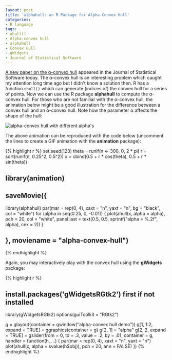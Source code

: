 ```yaml
---
layout: post
title: 'alphahull: an R Package for Alpha-Convex Hull'
categories:
- R language
tags:
- ahull()
- Alpha-convex hull
- alphahull
- Convex Hull
- gWidgets
- Journal of Statistical Software
---
```


[A new paper on the &alpha;-convex hull](http://www.jstatsoft.org/v34/i05/paper) appeared in the Journal of Statistical Software today. The &alpha;-convex hull is an interesting problem which caught my attention long time ago but I didn't know a solution then. R has a function `chull()` which can generate (indices of) the convex hull for a series of points. Now we can use the R package **alphahull** to compute the &alpha;-convex hull. For those who are not familiar with the &alpha;-convex hull, the animation below might be a good illustration for the difference between a convex hull and an &alpha;-convex hull. Note how the parameter &alpha; affects the shape of the hull:

![alpha-convex hull with different alpha's](http://i.imgur.com/L7Ijj.gif)

The above animation can be reproduced with the code below (uncomment the lines to create a GIF animation with the **animation** package):

{% highlight r %}
set.seed(123)
theta = runif(n <- 300, 0, 2 * pi)
r = sqrt(runif(n, 0.25^2, 0.5^2))
x = cbind(0.5 + r * cos(theta), 0.5 + r * sin(theta))

## library(animation)
## saveMovie({
  library(alphahull)
  par(mar = rep(0, 4), xaxt = "n", yaxt = "n", bg = "black", col = "white")
  for (alpha in seq(0.25, 0, -0.01)) {
    plot(ahull(x, alpha = alpha), pch = 20, col = "white", 
      panel.last = text(0.5, 0.5, sprintf("alpha = %.2f", alpha), cex = 2))
  }
## }, moviename = "alpha-convex-hull")
{% endhighlight %}
    
Again, you may interactively play with the convex hull using the **gWidgets** package:

{% highlight r %}
## install.packages('gWidgetsRGtk2') first if not installed
library(gWidgetsRGtk2)
options(guiToolkit = "RGtk2")

g = glayout(container = gwindow("alpha-convex hull demo"))
g[1, 1:2, expand = TRUE] = ggraphics(container = g)
g[2, 1] = "alpha"
g[2, 2, expand = TRUE] = gslider(from = 0, to = .3, value = .2, by = .01,
    container = g, handler = function(h, ...) {
        par(mar = rep(0, 4), xaxt = "n", yaxt = "n")
        plot(ahull(x, alpha = svalue(h$obj)), pch = 20, ann = FALSE)
    })
{% endhighlight %}

